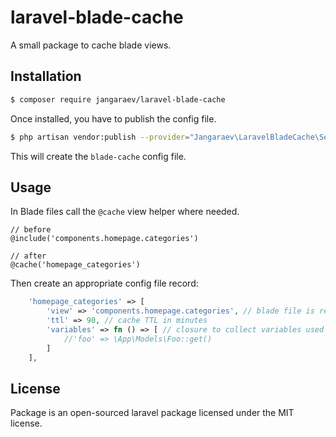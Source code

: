 # laravel-blade-cache

A small package to cache blade views.

## Installation

```bash
$ composer require jangaraev/laravel-blade-cache
```

Once installed, you have to publish the config file.

```bash
$ php artisan vendor:publish --provider="Jangaraev\LaravelBladeCache\ServiceProvider" --tag="config"
```

This will create the `blade-cache` config file.

## Usage

In Blade files call the `@cache` view helper where needed.

```blade
// before
@include('components.homepage.categories')

// after
@cache('homepage_categories')
```

Then create an appropriate config file record:

```php
    'homepage_categories' => [
        'view' => 'components.homepage.categories', // blade file is referenced here
        'ttl' => 90, // cache TTL in minutes
        'variables' => fn () => [ // closure to collect variables used in blade file
            //'foo' => \App\Models\Foo::get()
        ]
    ],
```

## License

Package is an open-sourced laravel package licensed under the MIT license.